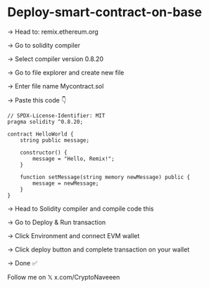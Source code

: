 # Deploy-smart-contract-on-base
→ Head to: remix.ethereum.org 

→ Go to solidity compiler 

→ Select compiler version 0.8.20 

→ Go to file explorer and create new file 

→ Enter file name Mycontract.sol 

→ Paste this code 👇
```
// SPDX-License-Identifier: MIT
pragma solidity ^0.8.20;

contract HelloWorld {
    string public message;

    constructor() {
        message = "Hello, Remix!";
    }

    function setMessage(string memory newMessage) public {
        message = newMessage;
    }
}
```
→ Head to Solidity compiler and compile code this 

→ Go to Deploy & Run transaction 

→ Click Environment and connect EVM wallet 

→ Click deploy button and complete transaction on your wallet 

→ Done ✅

Follow me on 𝕏 x.com/CryptoNaveeen
